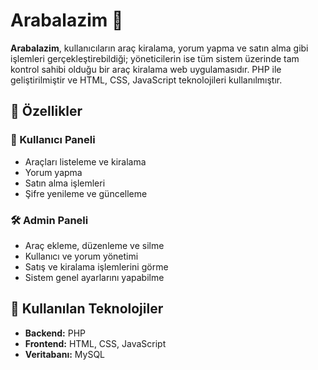 # Arabalazim 🚗

**Arabalazim**, kullanıcıların araç kiralama, yorum yapma ve satın alma gibi işlemleri gerçekleştirebildiği; yöneticilerin ise tüm sistem üzerinde tam kontrol sahibi olduğu bir araç kiralama web uygulamasıdır. 
PHP ile geliştirilmiştir ve HTML, CSS, JavaScript teknolojileri kullanılmıştır.

## 🔧 Özellikler

### 👤 Kullanıcı Paneli
- Araçları listeleme ve kiralama
- Yorum yapma
- Satın alma işlemleri
- Şifre yenileme ve güncelleme

### 🛠️ Admin Paneli
- Araç ekleme, düzenleme ve silme
- Kullanıcı ve yorum yönetimi
- Satış ve kiralama işlemlerini görme
- Sistem genel ayarlarını yapabilme

## 🧪 Kullanılan Teknolojiler

- **Backend:** PHP
- **Frontend:** HTML, CSS, JavaScript
- **Veritabanı:** MySQL

